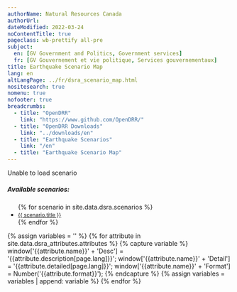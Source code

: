 ```yaml
---
authorName: Natural Resources Canada
authorUrl:
dateModified: 2022-03-24
noContentTitle: true
pageclass: wb-prettify all-pre
subject:
  en: [GV Government and Politics, Government services]
  fr: [GV Gouvernement et vie politique, Services gouvernementaux]
title: Earthquake Scenario Map
lang: en
altLangPage: ../fr/dsra_scenario_map.html
nositesearch: true
nomenu: true
nofooter: true
breadcrumbs:
  - title: "OpenDRR"
    link: "https://www.github.com/OpenDRR/"
  - title: "OpenDRR Downloads"
    link: "../downloads/en"
  - title: "Earthquake Scenarios"
    link: "/en"
  - title: "Earthquake Scenario Map"
---
```

<!-- Load Leaflet from CDN -->
<link rel="stylesheet" href="https://unpkg.com/leaflet@1.7.1/dist/leaflet.css"
integrity="sha512-xodZBNTC5n17Xt2atTPuE1HxjVMSvLVW9ocqUKLsCC5CXdbqCmblAshOMAS6/keqq/sMZMZ19scR4PsZChSR7A=="
crossorigin=""/>

<script src="https://unpkg.com/leaflet@1.7.1/dist/leaflet.js"
integrity="sha512-XQoYMqMTK8LvdxXYG3nZ448hOEQiglfqkJs1NOQV44cWnUrBc8PkAOcXy20w0vlaXaVUearIOBhiXZ5V3ynxwA=="
crossorigin=""></script>

<!-- Load Esri Leaflet from CDN -->
<script src="https://unpkg.com/esri-leaflet@3.0.2/dist/esri-leaflet.js"
integrity="sha512-myckXhaJsP7Q7MZva03Tfme/MSF5a6HC2xryjAM4FxPLHGqlh5VALCbywHnzs2uPoF/4G/QVXyYDDSkp5nPfig=="
crossorigin=""></script>

<!-- Load Esri Leaflet Renderers plugin to use feature service symbology -->
<script src="https://unpkg.com/esri-leaflet-renderers@2.1.2" crossorigin=""></script>

<script src='https://api.mapbox.com/mapbox.js/plugins/leaflet-fullscreen/v1.0.1/Leaflet.fullscreen.min.js'></script>
<link href='https://api.mapbox.com/mapbox.js/plugins/leaflet-fullscreen/v1.0.1/leaflet.fullscreen.css' rel='stylesheet'/>
<script src="https://unpkg.com/leaflet.vectorgrid@latest/dist/Leaflet.VectorGrid.bundled.js"></script>

<script src="https://code.jquery.com/jquery-3.6.0.min.js" integrity="sha256-/xUj+3OJU5yExlq6GSYGSHk7tPXikynS7ogEvDej/m4=" crossorigin="anonymous"></script>

<link href='../assets/css/app.css' rel='stylesheet'/>

<div id="map"></div>
<div id="sidebar"></div>

<div id="alert">Unable to load scenario</div>
<div id="scenarios">
  <h5>Available scenarios:</h5>
  <ul>
    {% for scenario in site.data.dsra.scenarios %}
      <li><a href="{{ context.environments.first["page"]["url"] }}?scenario={{scenario.name}}"><small>{{ scenario.title }}</small></a></li>
    {% endfor %}
  </ul>
</div>

{% assign variables = '' %}
{% for attribute in site.data.dsra_attributes.attributes %}
  {% capture variable %}
  window['{{attribute.name}}' + 'Desc'] = '{{attribute.description[page.lang]}}';
  window['{{attribute.name}}' + 'Detail'] = '{{attribute.detailed[page.lang]}}';
  window['{{attribute.name}}' + 'Format'] = Number('{{attribute.format}}');
  {% endcapture %}
  {% assign variables = variables | append: variable %}
{% endfor %}

<script>

  {{ variables }}

  var map = L.map( 'map', {
    fullscreenControl: true,
    center: [ 49.2576508,-123.2639868 ],
    maxZoom: 15,
    minZoom: 7,
    zoom: 8}),
    bounds, // Bounds of the tileset, set according to scenario
    legend = L.control( { position: 'bottomright' } ),
    params = new URLSearchParams( window.location.search ), // Get query paramaters
    baseUrl = "https://riskprofiler.ca/dsra_",
    eqScenario = params.get( 'scenario' ), // Scenario name
    scenarioProp = 'sCt_Res90_b0', // Property for popup and feature colour
    selection = 0; // Id of a selected feature
    

  L.tileLayer( '//{s}.tile.osm.org/{z}/{x}/{y}.png', {
		attribution: '&copy; <a href="http://osm.org/copyright">OpenStreetMap</a> contributors',
    detectRetina: true
	}).addTo( map );


  if ( eqScenario ) {

    $( "#scenarios" ).hide(); // Hide list of available scenarios
    lcScenario = eqScenario.toLowerCase();

    setBounds();
    var vectorTileOptions = {
      rendererFactory: L.canvas.tile,
      interactive: true,
      getFeatureId: function(feature) {
        return feature.properties[ "Sauid" ];
      },
      bounds: bounds,
      vectorTileLayerStyles: setTileLayerStyles()
    }

    // Turn scenario name into a title
    end = eqScenario.split( '_' )[ 1 ];
    title = '';
    for ( let char of end ) {
      // Add space before uppercase letters
      if ( char == char.toUpperCase() ) {
        title += ' ' + char;
      }
      // Leave lowercase as is
      else {
        title += char;
      }
    }
    mag = eqScenario[ 3 ] + '.' + eqScenario[ 5 ];
    full_name = title + ' - Magnitude ' + mag;

    // Replace generic title with scenario name
    $( '#wb-cont' ).html( full_name );

    var vectorUrl = baseUrl + lcScenario + "_indicators_s/EPSG_900913/{z}/{x}/{y}.pbf";

    var sauidLayer = L.vectorGrid.protobuf( vectorUrl, vectorTileOptions ).addTo( map );

    buildLegend();

    map.on( 'fullscreenchange', function () {
      map.invalidateSize();
    })

    sauidLayer.on( 'click', function ( e ) {
      // if we have a selected feature reset the style
      if ( selection != 0 ) {
        sauidLayer.resetFeatureStyle( selection );
      }

      // set the selected feature id
      selection = e.layer.properties[ 'Sauid' ];

      // set the selected feature style
      setTimeout( function () {
        sauidLayer.setFeatureStyle( selection, selectedStyle(), 100 );
      });

      // Add a popup with desired property
      L.popup().setContent( "<strong>Personnes déplacées après 90 jours: </strong>" + e.layer.properties.sCt_Res90_b0.toString() )
          .setLatLng( e.latlng )
          .openOn( map );

      let props = e.layer.properties,
        string = '<table class="table table-striped table-responsive"><tr>',
        counter = 1; // Counts number of cells in table row

      for ( const key in props ) {

        mod_key = key; // Key with _b0, _r1, _le ending must be modified
        mod = '';

        if ( key.slice( -3 ) === '_b0' ) {
          mod_key = key.slice( 0, -3 );
          mod = ' (Baseline)';
        }
        else if ( key.slice( -3 ) === '_r1' ) {
          mod_key = key.slice( 0, -3 );
          mod = ' (Retrofit)';
        }
        else if ( key.slice( -3 ) === '_le' ) {
          mod_key = key.slice( 0, -3 );
          mod = ' (Seismic Upgrade)';
        }

        desc = window[ mod_key + 'Desc' ];
        detail = window[ mod_key + 'Detail' ];
        format = window[ mod_key + 'Format' ];
        value = props[ key ];

        if ( format && value ) { // Format values with set formatting
          if ( format === 444 ) {
            value = value.toLocaleString( undefined, {style:'currency', currency:'USD'});
          }
          else if ( format === 111 ) {
            value = value.toLocaleString( undefined, { maximumFractionDigits: 0 })
          }
          else if ( format === 555 ) {
            value *= 100
            value = value.toLocaleString( undefined, { maximumFractionDigits: 2 });
            value += '%';
          }
          else if ( format < 0 ) {
            mult = Math.abs(format);
            rounded = Math.round( value / ( 10 ** mult )) * 10 ** mult;
            value = rounded.toLocaleString( undefined);
          }
          else if ( format > 0 ) {
            value = value.toLocaleString( undefined, { maximumFractionDigits: format });
          }

          string +=
          '<td class="attr"><div class="prop" title="' + detail + '">' + desc + mod + '</div><div class="val">' + value + '</div></td>';
        }
        // Leaflet info not displayed
        else if ( key === 'OBJECTID' || key === 'SHAPE_Length' || key === 'SHAPE_Area' || key === 'geom_poly' || key === 'geom' ) {
        }
        else if ( desc ) { // For properties with descriptions but null values
          string +=
            '<td class="attr"><div class="prop" title="' + detail + '">' + desc + mod + '</div><div class="val">' + value + '</div></td>';
        }
        else { // Properties with no descriptions
          string +=
            '<td class="attr"><div class="prop">' + key + '</div><div class="val">' + value + '</div></td>';
        }
        if ( counter % 3 === 0 ) {
          string += '</tr><tr>';
        }
        counter++;
      }
      string += '</tr></table>';
      // Add table to sidebar div
      $( '#sidebar' ).html( '<h3>Properties of Selected Feature</h3>' + string );

    });
  }
  else {
    $( '#alert' ).show();
  }

  function getColor( d ) {
    return d > 300  ? '#ff3b00' :
      d > 100   ? '#ff6500' :
      d > 50   ? '#ff9000' :
      d > 10   ? '#ffba00' :
                  '#fff176';
  }

  function buildLegend () {
    legend.onAdd = function ( map ) {

      var div = L.DomUtil.create('div', 'info legend'),
          grades = [0, 10, 50, 100, 300],
          label = ' People Affected';

      div.innerHTML = "<div style=\"padding: 3px;\"><b>People affected after 90 days</b></div>";

      // loop through our density intervals and generate a label with a colored square for each interval
      for (var i = 0; i < grades.length; i++ ) {
          div.innerHTML +=
              '<i style="background:' + getColor( grades[i] + 1 ) + '"></i> ' +
              grades[i] + ( grades[i + 1] ? '&ndash;' + grades[i + 1] + label + '<br>' : '+' + label);
      }

      return div;
    };

    legend.addTo( map );
  }

  function setBounds() {
    if ( lcScenario == "acm7p0_georgiastraitfault" ) {
      southWest = L.latLng( 48.30891568624434, -128.4312145637652 );
      northEast = L.latLng( 52.9384673469385, -117.8488971573044 );
      bounds = L.latLngBounds( southWest, northEast );
      map.setView(new L.LatLng( 49.243365, -123.62296 ), 9);
    }
    else if ( lcScenario == "acm7p3_leechriverfullfault" ) {
      southWest = L.latLng( 48.30891568624434, -128.4312145637652 );
      northEast = L.latLng( 52.14386926906652, -118.0499496202695 );
      bounds = L.latLngBounds( southWest, northEast );
      map.setView(new L.LatLng( 48.407017, -123.412134 ), 9);
    }
    else if ( lcScenario == "sim9p0_cascadiainterfacebestfault" ) {
      southWest = L.latLng( 48.30891568624434, -132.4247727702572 );
      northEast = L.latLng( 58.50213289213824, -114.475795596884 );
      bounds = L.latLngBounds( southWest, northEast );
      map.setView(new L.LatLng( 48.251246, -125.215269 ), 8);
    }
    else if ( lcScenario == "scm7p5_valdesbois" ) {
      southWest = L.latLng( 42.50576656719492, -83.68507351241767 );
      northEast = L.latLng( 50.42592946883574, -68.22419753341977 );
      bounds = L.latLngBounds( southWest, northEast );
      map.setView(new L.LatLng( 45.905377, -75.494669 ), 8);
    }
    else if ( lcScenario == "idm7p1_sidney" ) {
      southWest = L.latLng( 48.30891568624434, -128.1932571619549 );
      northEast = L.latLng( 52.33305028176196, -117.77207886844 );
      bounds = L.latLngBounds( southWest, northEast );
      map.setView(new L.LatLng( 48.618961, -123.299385 ), 9);
    }
  }

  function tileStyle( properties ) {
    return {
      weight: 0.2,
      color: "#666666",
      fillColor: getColor( properties[ scenarioProp ] ),
      fillOpacity: 0.6,
      fill: true
    }
  }

  function setTileLayerStyles() {
    if ( lcScenario == "acm7p0_georgiastraitfault" ) {
      return {
        dsra_acm7p0_georgiastraitfault_indicators_s: function ( properties ) {
          return tileStyle( properties );
        }
      }
    }
    else if ( lcScenario == "acm7p3_leechriverfullfault" ) {
      return {
        dsra_acm7p3_leechriverfullfault_indicators_s: function ( properties ) {
          return tileStyle( properties );
        }
      }
    }
    else if ( lcScenario == "sim9p0_cascadiainterfacebestfault" ) {
      return {
        dsra_sim9p0_cascadiainterfacebestfault_indicators_s: function ( properties ) {
          return tileStyle( properties );
        }
      }
    }
    else if ( lcScenario == "scm7p5_valdesbois" ) {
      return {
        dsra_scm7p5_valdesbois_indicators_s: function ( properties ) {
          return tileStyle( properties );
        }
      }
    }
    else if ( lcScenario == "idm7p1_sidney" ) {
      return {
        dsra_idm7p1_sidney_indicators_s: function ( properties ) {
          return tileStyle( properties );
        }
      }
    }
  }

  function selectedStyle( feature ) {
    return {
      fill: true,
      fillColor: 'blue',
      color: 'black',
      weight: 1,
      fillOpacity: 0.5
    };
  }

</script>
